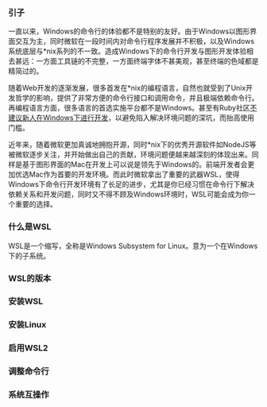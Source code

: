  ### 引子

一直以来，Windows的命令行的体验都不是特别的友好。由于Windows以图形界面交互为主，同时微软在一段时间内对命令行程序发展并不积极，以及Windows系统底层与*nix系列的不一致。造成Windows下的命令行开发与图形开发体验相去甚远：一方面工具链的不完整，一方面终端字体不甚美观，甚至终端的色域都是精简过的。

随着Web开发的逐渐发展，很多首发在*nix的编程语言，自然也就受到了Unix开发哲学的影响，提供了非常方便的命令行接口和调用命令，并且极端依赖命令行。再编程语言方面，很多语言的首选实施平台都不是Windows。甚至有Ruby社区[不建议新人在Windows下进行开发](https://ruby-china.org/topics/1020)，以避免陷入解决环境问题的深坑，而抬高使用门槛。

近年来，随着微软更加真诚地拥抱开源，同时*nix下的优秀开源软件如NodeJS等被微软逐步关注，并开始做出自己的贡献，环境问题便越来越深刻的体现出来。同样是基于图形界面的Mac在开发上可以说是领先于Windows的。前端开发者会更加优选Mac作为首要的开发环境。而此时微软拿出了重要的武器WSL，使得Windows下命令行开发环境有了长足的进步，尤其是你已经习惯在命令行下解决依赖关系和开发问题，同时又不得不顾及Windows环境时，WSL可能会成为你一个重要的选择。

### 什么是WSL 

WSL是一个缩写，全称是Windows Subsystem for Linux。意为一个在Windows下的子系统。

### WSL的版本

### 安装WSL

### 安装Linux

### 启用WSL2

### 调整命令行

### 系统互操作